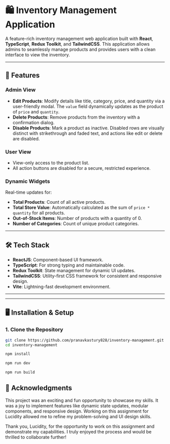 # 🛍️ Inventory Management Application

A feature-rich inventory management web application built with **React**, **TypeScript**, **Redux Toolkit**, and **TailwindCSS**. This application allows admins to seamlessly manage products and provides users with a clean interface to view the inventory.

---

## 🚀 Features

### **Admin View**
- **Edit Products**: Modify details like title, category, price, and quantity via a user-friendly modal. The `value` field dynamically updates as the product of `price` and `quantity`.
- **Delete Products**: Remove products from the inventory with a confirmation dialog.
- **Disable Products**: Mark a product as inactive. Disabled rows are visually distinct with strikethrough and faded text, and actions like edit or delete are disabled.

### **User View**
- View-only access to the product list.
- All action buttons are disabled for a secure, restricted experience.

### **Dynamic Widgets**
Real-time updates for:
- **Total Products**: Count of all active products.
- **Total Store Value**: Automatically calculated as the sum of `price * quantity` for all products.
- **Out-of-Stock Items**: Number of products with a quantity of 0.
- **Number of Categories**: Count of unique product categories.

---

## 🛠️ Tech Stack

- **ReactJS**: Component-based UI framework.
- **TypeScript**: For strong typing and maintainable code.
- **Redux Toolkit**: State management for dynamic UI updates.
- **TailwindCSS**: Utility-first CSS framework for consistent and responsive design.
- **Vite**: Lightning-fast development environment.

---


---

## 🖥️ Installation & Setup

### 1. Clone the Repository
```bash
git clone https://github.com/pranavkastury828/inventory-management.git
cd inventory-management

npm install

npm run dev

npm run build
```
## 🤝 Acknowledgments

This project was an exciting and fun opportunity to showcase my skills. It was a joy to implement features like dynamic state updates, modular components, and responsive design. Working on this assignment for Lucidity allowed me to refine my problem-solving and UI design skills.

Thank you, Lucidity, for the opportunity to work on this assignment and demonstrate my capabilities. I truly enjoyed the process and would be thrilled to collaborate further!

